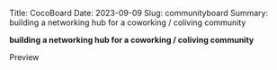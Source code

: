 Title: CocoBoard
Date: 2023-09-09
Slug: communityboard
Summary: building a networking hub for a coworking / coliving community

**building a networking hub for a coworking / coliving community** 

Preview